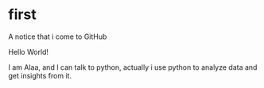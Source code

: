 # first
A notice that i come to GitHub


Hello World!

I am Alaa, and I can talk to python, actually i use python to analyze data and get insights from it.
